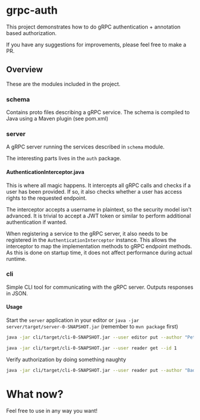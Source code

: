 # grpc-auth
This project demonstrates how to do gRPC authentication + annotation based authorization.

If you have any suggestions for improvements, please feel free to make a PR.

## Overview
These are the modules included in the project.

### schema
Contains proto files describing a gRPC service. The schema is compiled to Java using a Maven plugin (see pom.xml)

### server
A gRPC server running the services described in `schema` module.

The interesting parts lives in the `auth` package.

#### AuthenticationInterceptor.java
This is where all magic happens. It intercepts all gRPC calls and checks if a user has been provided.
If so, it also checks whether a user has access rights to the requested endpoint.

The interceptor accepts a username in plaintext, so the security model isn't advanced. It is trivial to accept
a JWT token or similar to perform additional authentication if wanted.

When registering a service to the gRPC server, it also needs to be registered in the `AuthenticationInterceptor` instance.
This allows the interceptor to map the implementation methods to gRPC endpoint methods. As this is done on startup time, 
it does not affect performance during actual runtime.

### cli
Simple CLI tool for communicating with the gRPC server. Outputs responses in JSON.

#### Usage
Start the `server` application in your editor or `java -jar server/target/server-0-SNAPSHOT.jar` (remember to `mvn package` first)
```bash
java -jar cli/target/cli-0-SNAPSHOT.jar --user editor put --author "Peter Pan" --text "I can fly!"

java -jar cli/target/cli-0-SNAPSHOT.jar --user reader get --id 1
```

Verify authorization by doing something naughty
```bash
java -jar cli/target/cli-0-SNAPSHOT.jar --user reader put --author "Bad Boy" --text "I am not allowed to write posts :-(!"
```

# What now?
Feel free to use in any way you want!
